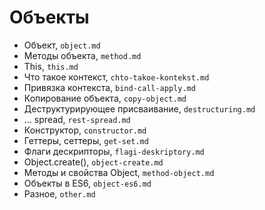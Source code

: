 # Объекты

- Объект, `object.md`
- Методы объекта, `method.md`
- This, `this.md`
- Что такое контекст, `chto-takoe-kontekst.md`
- Привязка контекста, `bind-call-apply.md`
- Копирование объекта, `copy-object.md`
- Деструктурирующее присваивание, `destructuring.md`
- ... spread, `rest-spread.md`
- Конструктор, `constructor.md`
- Геттеры, сеттеры, `get-set.md`
- Флаги дескрипторы, `flagi-deskriptory.md`
- Object.create(), `object-create.md`
- Методы и свойства Object, `method-object.md`
- Объекты в ES6, `object-es6.md`
- Разное, `other.md`

